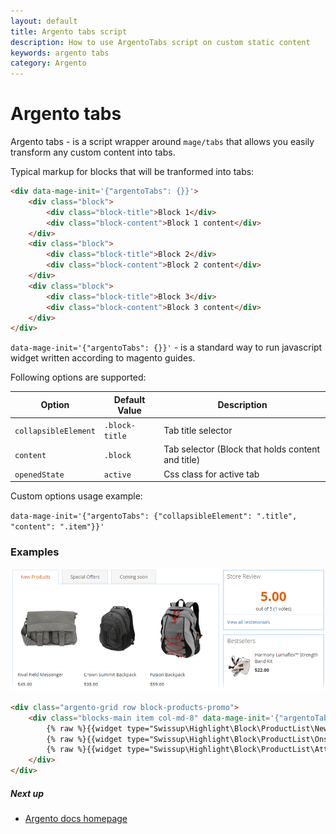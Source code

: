 ```yaml
---
layout: default
title: Argento tabs script
description: How to use ArgentoTabs script on custom static content
keywords: argento tabs
category: Argento
---
```


# Argento tabs

Argento tabs - is a script wrapper around `mage/tabs` that allows you easily
transform any custom content into tabs.

Typical markup for blocks that will be tranformed into tabs:

```html
<div data-mage-init='{"argentoTabs": {}}'>
    <div class="block">
        <div class="block-title">Block 1</div>
        <div class="block-content">Block 1 content</div>
    </div>
    <div class="block">
        <div class="block-title">Block 2</div>
        <div class="block-content">Block 2 content</div>
    </div>
    <div class="block">
        <div class="block-title">Block 3</div>
        <div class="block-content">Block 3 content</div>
    </div>
</div>
```

`data-mage-init='{"argentoTabs": {}}'` - is a standard way to run javascript
widget written according to magento guides.

Following options are supported:

Option               | Default Value    | Description
---------------------|------------------|------------
`collapsibleElement` | `.block-title`   | Tab title selector
`content`            | `.block`         | Tab selector (Block that holds content and title)
`openedState`        | `active`         | Css class for active tab

Custom options usage example:

`data-mage-init='{"argentoTabs": {"collapsibleElement": ".title", "content": ".item"}}'`

### Examples

![Tabs and store achievements](/images/m2/argento/essence/homepage-content/tabs-and-achievements.png)

```html
<div class="argento-grid row block-products-promo">
    <div class="blocks-main item col-md-8" data-mage-init='{"argentoTabs": {}}'>
        {% raw %}{{widget type="Swissup\Highlight\Block\ProductList\NewList" title="New Products" products_count="6" column_count="3" order="default" dir="desc" template="product/widget/content/grid.phtml" show_page_link="1" page_link_title="View All New Products" conditions_encoded="a:1:[i:1;a:4:[s:4:`type`;s:50:`Magento|CatalogWidget|Model|Rule|Condition|Combine`;s:10:`aggregator`;s:3:`all`;s:5:`value`;s:1:`1`;s:9:`new_child`;s:0:``;]]"}}{% endraw %}
        {% raw %}{{widget type="Swissup\Highlight\Block\ProductList\Onsale" title="Special Offers" products_count="6" column_count="3" order="default" dir="desc" template="product/widget/content/grid.phtml" conditions_encoded="a:1:[i:1;a:4:[s:4:`type`;s:50:`Magento|CatalogWidget|Model|Rule|Condition|Combine`;s:10:`aggregator`;s:3:`all`;s:5:`value`;s:1:`1`;s:9:`new_child`;s:0:``;]]"}}{% endraw %}
        {% raw %}{{widget type="Swissup\Highlight\Block\ProductList\Attribute\Yesno" title="Coming soon" attribute_code="coming_soon" products_count="6" column_count="3" order="default" dir="asc" template="product/widget/content/grid.phtml" conditions_encoded="a:1:[i:1;a:4:[s:4:`type`;s:50:`Magento|CatalogWidget|Model|Rule|Condition|Combine`;s:10:`aggregator`;s:3:`all`;s:5:`value`;s:1:`1`;s:9:`new_child`;s:0:``;]]"}}{% endraw %}
    </div>
</div>
```

##### Next up

- [Argento docs homepage](/m2/argento/)

